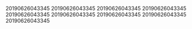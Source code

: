 20190626043345
20190626043345
20190626043345
20190626043345
20190626043345
20190626043345
20190626043345
20190626043345
20190626043345
